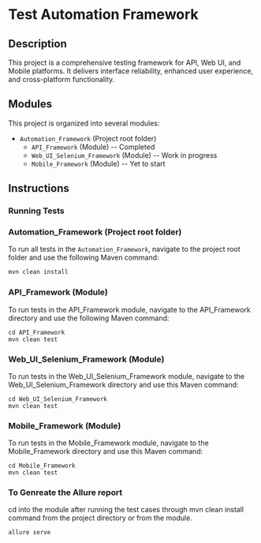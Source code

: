 # Test Automation Framework

## Description
This project is a comprehensive testing framework for API, Web UI, and Mobile platforms. It delivers interface reliability, enhanced user experience, and cross-platform functionality.

## Modules
This project is organized into several modules:

- `Automation_Framework` (Project root folder)
    - `API_Framework` (Module) -- Completed
    - `Web_UI_Selenium_Framework` (Module) -- Work in progress
    - `Mobile_Framework` (Module) -- Yet to start

## Instructions

### Running Tests

### Automation_Framework (Project root folder)

To run all tests in the `Automation_Framework`, navigate to the project root folder and use the following Maven command:

```bash
mvn clean install

```

###  API_Framework (Module)
To run tests in the API_Framework module, navigate to the API_Framework directory and use the following Maven command:
```
cd API_Framework
mvn clean test

```
### Web_UI_Selenium_Framework (Module)
To run tests in the Web_UI_Selenium_Framework module, navigate to the Web_UI_Selenium_Framework directory and use this Maven command:

```
cd Web_UI_Selenium_Framework
mvn clean test
```

### Mobile_Framework (Module)
To run tests in the Mobile_Framework module, navigate to the Mobile_Framework directory and use this Maven command:

```
cd Mobile_Framework
mvn clean test

```
### To Genreate the Allure report

cd into the module after running the test cases through mvn clean install command from the project directory or from the module.

```
allure serve
```
